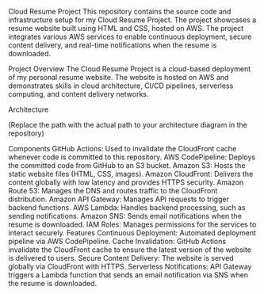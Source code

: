 Cloud Resume Project
This repository contains the source code and infrastructure setup for my Cloud Resume Project. The project showcases a resume website built using HTML and CSS, hosted on AWS. The project integrates various AWS services to enable continuous deployment, secure content delivery, and real-time notifications when the resume is downloaded.

Project Overview
The Cloud Resume Project is a cloud-based deployment of my personal resume website. The website is hosted on AWS and demonstrates skills in cloud architecture, CI/CD pipelines, serverless computing, and content delivery networks.

Architecture

(Replace the path with the actual path to your architecture diagram in the repository)

Components
GitHub Actions: Used to invalidate the CloudFront cache whenever code is committed to this repository.
AWS CodePipeline: Deploys the committed code from GitHub to an S3 bucket.
Amazon S3: Hosts the static website files (HTML, CSS, images).
Amazon CloudFront: Delivers the content globally with low latency and provides HTTPS security.
Amazon Route 53: Manages the DNS and routes traffic to the CloudFront distribution.
Amazon API Gateway: Manages API requests to trigger backend functions.
AWS Lambda: Handles backend processing, such as sending notifications.
Amazon SNS: Sends email notifications when the resume is downloaded.
IAM Roles: Manages permissions for the services to interact securely.
Features
Continuous Deployment: Automated deployment pipeline via AWS CodePipeline.
Cache Invalidation: GitHub Actions invalidate the CloudFront cache to ensure the latest version of the website is delivered to users.
Secure Content Delivery: The website is served globally via CloudFront with HTTPS.
Serverless Notifications: API Gateway triggers a Lambda function that sends an email notification via SNS when the resume is downloaded.